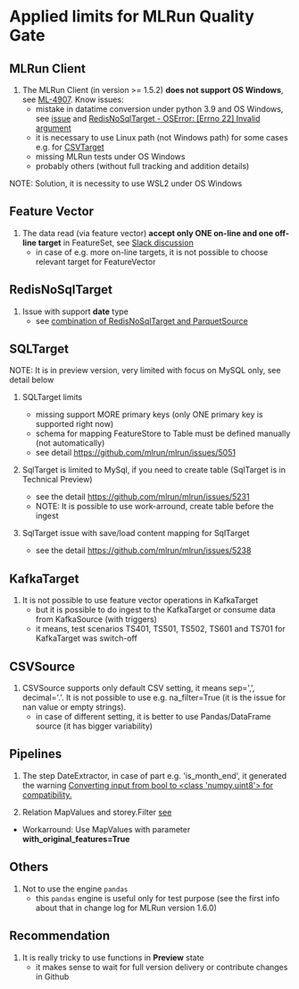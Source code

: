 # Applied limits for MLRun Quality Gate

## MLRun Client
1. The MLRun Client (in version >= 1.5.2) **does not support OS Windows**, 
see [ML-4907](https://docs.mlrun.org/en/latest/change-log/index.html#limitations). Know issues:
   - mistake in datatime conversion under python 3.9 and OS Windows,
   see [issue](https://stackoverflow.com/questions/77743056/python-oserror-errno-22-invalid-argument-for-datetime-timestamp)
   and [RedisNoSqlTarget - OSError: [Errno 22] Invalid argument](https://github.com/mlrun/mlrun/issues/4845)
   - it is necessary to use Linux path (not Windows path) for some cases
   e.g. for [CSVTarget](https://github.com/mlrun/mlrun/issues/5056)
   - missing MLRun tests under OS Windows
   - probably others (without full tracking and addition details)

NOTE: Solution, it is necessity to use WSL2 under OS Windows

## Feature Vector
1. The data read (via feature vector) **accept only ONE on-line and
   one off-line target** in FeatureSet, see [Slack discussion](https://mlopslive.slack.com/archives/C014XCMNY4Q/p1701025414893399?thread_ts=1701021926.280329&cid=C014XCMNY4Q)
   - in case of e.g. more on-line targets, it is not possible to choose 
   relevant target for FeatureVector  

## RedisNoSqlTarget

1. Issue with support **date** type
   - see [combination of RedisNoSqlTarget and ParquetSource](https://github.com/mlrun/mlrun/issues/5447)

## SQLTarget

NOTE: It is in preview version, very limited with focus on MySQL only, 
see detail below

1. SQLTarget limits
   - missing support MORE primary keys (only ONE primary key is supported right now)
   - schema for mapping FeatureStore to Table must be defined manually (not automatically)
   - see detail https://github.com/mlrun/mlrun/issues/5051

2. SqlTarget is limited to MySql, if you need to create table (SqlTarget is in
  Technical Preview)
    - see the detail https://github.com/mlrun/mlrun/issues/5231
    - NOTE: It is possible to use work-arround, create table before the ingest

3. SqlTarget issue with save/load content mapping for SqlTarget
   - see the detail https://github.com/mlrun/mlrun/issues/5238

## KafkaTarget

1. It is not possible to use feature vector operations in KafkaTarget
   - but it is possible to do ingest to the KafkaTarget or consume data from 
   KafkaSource (with triggers)
   - it means, test scenarios TS401, TS501, TS502, TS601 and TS701 for
   KafkaTarget was switch-off

## CSVSource

1. CSVSource supports only default CSV setting, it means sep=',', decimal='.'. It is not
   possible to use e.g. na_filter=True (it is the issue for nan value or empty strings). 
   - in case of different setting, it is better to use Pandas/DataFrame source
     (it has bigger variability)

## Pipelines

1. The step DateExtractor, in case of part e.g. 'is_month_end', it generated the warning 
[Converting input from bool to <class 'numpy.uint8'> for compatibility.](https://github.com/mlrun/mlrun/issues/5741)

2. Relation MapValues and storey.Filter [see](https://github.com/mlrun/mlrun/issues/5743)
  - Workarround: Use MapValues with parameter **with_original_features=True**

## Others

1. Not to use the engine `pandas`
   - this `pandas` engine is useful only for test purpose (see the first 
   info about that in change log for MLRun version 1.6.0)

## Recommendation

1. It is really tricky to use functions in **Preview** state
   - it makes sense to wait for full version delivery or contribute changes in
   Github